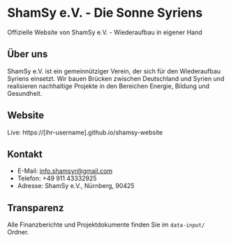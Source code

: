 # ShamSy e.V. - Die Sonne Syriens

Offizielle Website von ShamSy e.V. - Wiederaufbau in eigener Hand

## Über uns
ShamSy e.V. ist ein gemeinnütziger Verein, der sich für den Wiederaufbau Syriens einsetzt. 
Wir bauen Brücken zwischen Deutschland und Syrien und realisieren nachhaltige Projekte 
in den Bereichen Energie, Bildung und Gesundheit.

## Website
Live: https://[ihr-username].github.io/shamsy-website

## Kontakt
- E-Mail: info.shamsyr@gmail.com
- Telefon: +49 911 43332925
- Adresse: ShamSy e.V., Nürnberg, 90425

## Transparenz
Alle Finanzberichte und Projektdokumente finden Sie im `data-input/` Ordner.